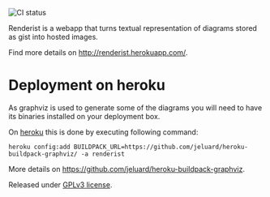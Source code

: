 ![CI status](https://secure.travis-ci.org/jeluard/renderist.png)

Renderist is a webapp that turns textual representation of diagrams stored as gist into hosted images.

Find more details on http://renderist.herokuapp.com/.

# Deployment on heroku

As graphviz is used to generate some of the diagrams you will need to have its binaries installed on your deployment box.

On [heroku](http://heroku.com) this is done by executing following command:

```
heroku config:add BUILDPACK_URL=https://github.com/jeluard/heroku-buildpack-graphviz/ -a renderist
```

More details on https://github.com/jeluard/heroku-buildpack-graphviz.

Released under [GPLv3 license](http://www.gnu.org/licenses/gpl.html).
